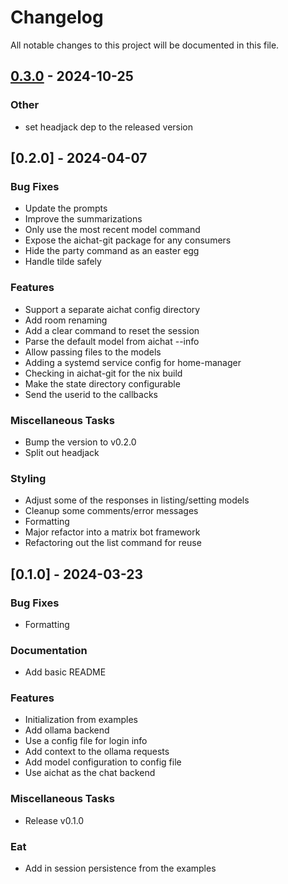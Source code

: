 # Changelog

All notable changes to this project will be documented in this file.

## [0.3.0](https://github.com/arcuru/chaz/compare/v0.2.0...v0.3.0) - 2024-10-25

### Other

- set headjack dep to the released version

## [0.2.0] - 2024-04-07

### Bug Fixes

- Update the prompts
- Improve the summarizations
- Only use the most recent model command
- Expose the aichat-git package for any consumers
- Hide the party command as an easter egg
- Handle tilde safely

### Features

- Support a separate aichat config directory
- Add room renaming
- Add a clear command to reset the session
- Parse the default model from aichat --info
- Allow passing files to the models
- Adding a systemd service config for home-manager
- Checking in aichat-git for the nix build
- Make the state directory configurable
- Send the userid to the callbacks

### Miscellaneous Tasks

- Bump the version to v0.2.0
- Split out headjack

### Styling

- Adjust some of the responses in listing/setting models
- Cleanup some comments/error messages
- Formatting
- Major refactor into a matrix bot framework
- Refactoring out the list command for reuse

## [0.1.0] - 2024-03-23

### Bug Fixes

- Formatting

### Documentation

- Add basic README

### Features

- Initialization from examples
- Add ollama backend
- Use a config file for login info
- Add context to the ollama requests
- Add model configuration to config file
- Use aichat as the chat backend

### Miscellaneous Tasks

- Release v0.1.0

### Eat

- Add in session persistence from the examples

<!-- generated by git-cliff -->
